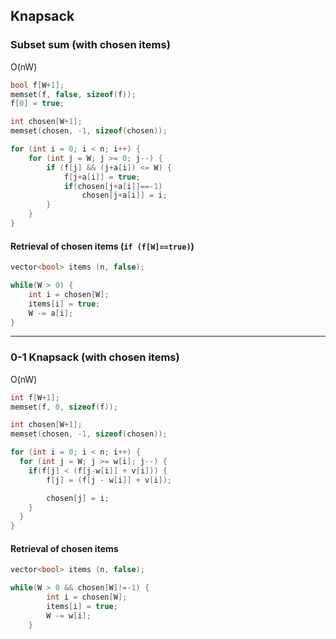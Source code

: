 ## Knapsack
### Subset sum (with chosen items)
O(nW)
```cpp
bool f[W+1];
memset(f, false, sizeof(f));
f[0] = true;

int chosen[W+1];
memset(chosen, -1, sizeof(chosen));

for (int i = 0; i < n; i++) {
    for (int j = W; j >= 0; j--) {
        if (f[j] && (j+a[i]) <= W) {
            f[j+a[i]] = true;
            if(chosen[j+a[i]]==-1)
                chosen[j+a[i]] = i;
        }
    }
}
```

#### Retrieval of chosen items (`if (f[W]==true)`)
```cpp
vector<bool> items (n, false);

while(W > 0) {
    int i = chosen[W];
    items[i] = true;
    W -= a[i];
}
```
***

### 0-1 Knapsack (with chosen items)
O(nW)
```cpp
int f[W+1];
memset(f, 0, sizeof(f));

int chosen[W+1];
memset(chosen, -1, sizeof(chosen));

for (int i = 0; i < n; i++) {
  for (int j = W; j >= w[i]; j--) {
    if(f[j] < (f[j-w[i]] + v[i])) {
        f[j] = (f[j - w[i]] + v[i]);

        chosen[j] = i;
    }
  }
}
```

#### Retrieval of chosen items
```cpp
vector<bool> items (n, false);

while(W > 0 && chosen[W]!=-1) {
        int i = chosen[W];
        items[i] = true;
        W -= w[i];
    }
```